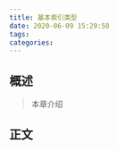 ```yaml
---
title: 基本索引类型
date: 2020-06-09 15:29:50
tags:
categories:
---
```


## 概述

> 本章介绍

<!--more-->

## 正文